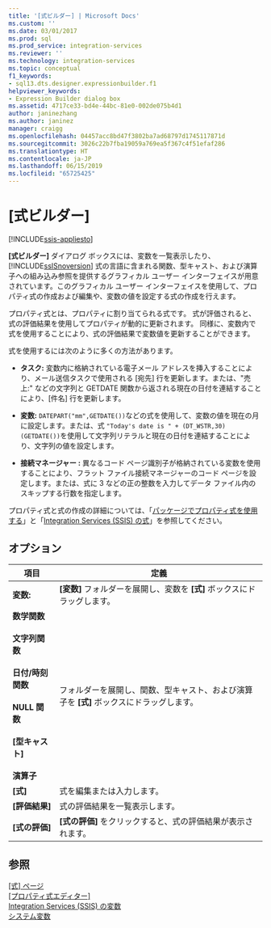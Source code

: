 ```yaml
---
title: '[式ビルダー] | Microsoft Docs'
ms.custom: ''
ms.date: 03/01/2017
ms.prod: sql
ms.prod_service: integration-services
ms.reviewer: ''
ms.technology: integration-services
ms.topic: conceptual
f1_keywords:
- sql13.dts.designer.expressionbuilder.f1
helpviewer_keywords:
- Expression Builder dialog box
ms.assetid: 4717ce33-bd4e-44bc-81e0-002de075b4d1
author: janinezhang
ms.author: janinez
manager: craigg
ms.openlocfilehash: 04457acc8bd47f3802ba7ad68797d1745117871d
ms.sourcegitcommit: 3026c22b7fba19059a769ea5f367c4f51efaf286
ms.translationtype: HT
ms.contentlocale: ja-JP
ms.lasthandoff: 06/15/2019
ms.locfileid: "65725425"
---
```

# <a name="expression-builder"></a>[式ビルダー]

[!INCLUDE[ssis-appliesto](../../includes/ssis-appliesto-ssvrpluslinux-asdb-asdw-xxx.md)]


  **[式ビルダー]** ダイアログ ボックスには、変数を一覧表示したり、 [!INCLUDE[ssISnoversion](../../includes/ssisnoversion-md.md)] 式の言語に含まれる関数、型キャスト、および演算子への組み込み参照を提供するグラフィカル ユーザー インターフェイスが用意されています。このグラフィカル ユーザー インターフェイスを使用して、プロパティ式の作成および編集や、変数の値を設定する式の作成を行えます。  
  
 プロパティ式とは、プロパティに割り当てられる式です。 式が評価されると、式の評価結果を使用してプロパティが動的に更新されます。 同様に、変数内で式を使用することにより、式の評価結果で変数値を更新することができます。  
  
 式を使用するには次のように多くの方法があります。  
  
-   **タスク:** 変数内に格納されている電子メール アドレスを挿入することにより、メール送信タスクで使用される [宛先] 行を更新します。または、"売上:" などの文字列と GETDATE 関数から返される現在の日付を連結することにより、[件名] 行を更新します。  
  
-   **変数:** `DATEPART("mm",GETDATE())`などの式を使用して、変数の値を現在の月に設定します。または、式 `"Today's date is " + (DT_WSTR,30)(GETDATE())`を使用して文字列リテラルと現在の日付を連結することにより、文字列の値を設定します。  
  
-   **接続マネージャー :** 異なるコード ページ識別子が格納されている変数を使用することにより、フラット ファイル接続マネージャーのコード ページを設定します。または、式に 3 などの正の整数を入力してデータ ファイル内のスキップする行数を指定します。  
  
 プロパティ式と式の作成の詳細については、「[パッケージでプロパティ式を使用する](../../integration-services/expressions/use-property-expressions-in-packages.md)」と「[Integration Services (SSIS) の式](../../integration-services/expressions/integration-services-ssis-expressions.md)」を参照してください。  
  
## <a name="options"></a>オプション  
  
|項目|定義|  
|----------|----------------|  
|**変数:**|**[変数]** フォルダーを展開し、変数を **[式]** ボックスにドラッグします。|  
|**数学関数**<br /><br /> **文字列関数**<br /><br /> **日付/時刻関数**<br /><br /> **NULL 関数**<br /><br /> **[型キャスト]**<br /><br /> **演算子**|フォルダーを展開し、関数、型キャスト、および演算子を **[式]** ボックスにドラッグします。|  
|**[式]**|式を編集または入力します。|  
|**[評価結果]**|式の評価結果を一覧表示します。|  
|**[式の評価]**|**[式の評価]** をクリックすると、式の評価結果が表示されます。|  
  
## <a name="see-also"></a>参照  
 [[式] ページ](../../integration-services/expressions/expressions-page.md)   
 [[プロパティ式エディター]](../../integration-services/expressions/property-expressions-editor.md)   
 [Integration Services (SSIS) の変数](../../integration-services/integration-services-ssis-variables.md)   
 [システム変数](../../integration-services/system-variables.md)  
  
  
